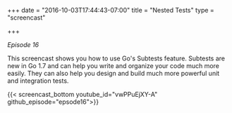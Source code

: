 +++
date = "2016-10-03T17:44:43-07:00"
title = "Nested Tests"
type = "screencast"

+++

_Episode 16_

This screencast shows you how to use Go's Subtests feature. Subtests are new in Go 1.7 and can help you write and organize your code much more easily. They can also help you design and build much more powerful unit and integration tests.

<!--more-->

{{< screencast_bottom youtube_id="vwPPuEjXY-A" github_episode="epsode16">}}
